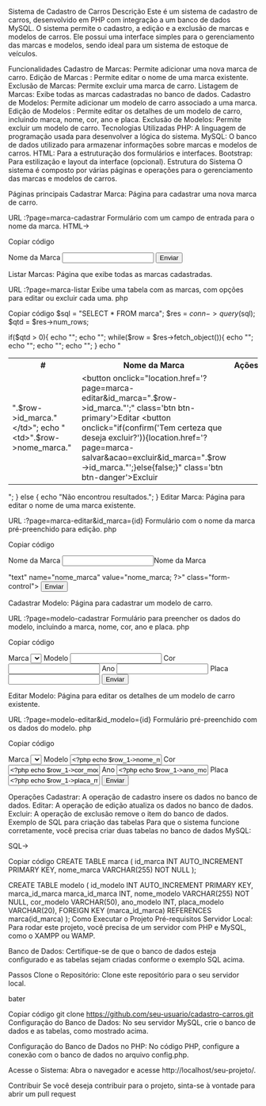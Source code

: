 Sistema de Cadastro de Carros
Descrição
Este é um sistema de cadastro de carros, desenvolvido em PHP com integração a um banco de dados MySQL. O sistema permite o cadastro, a edição e a exclusão de marcas e modelos de carros. Ele possui uma interface simples para o gerenciamento das marcas e modelos, sendo ideal para um sistema de estoque de veículos.

Funcionalidades
Cadastro de Marcas: Permite adicionar uma nova marca de carro.
Edição de Marcas : Permite editar o nome de uma marca existente.
Exclusão de Marcas: Permite excluir uma marca de carro.
Listagem de Marcas: Exibe todas as marcas cadastradas no banco de dados.
Cadastro de Modelos: Permite adicionar um modelo de carro associado a uma marca.
Edição de Modelos : Permite editar os detalhes de um modelo de carro, incluindo marca, nome, cor, ano e placa.
Exclusão de Modelos: Permite excluir um modelo de carro.
Tecnologias Utilizadas
PHP: A linguagem de programação usada para desenvolver a lógica do sistema.
MySQL: O banco de dados utilizado para armazenar informações sobre marcas e modelos de carros.
HTML: Para a estruturação dos formulários e interfaces.
Bootstrap: Para estilização e layout da interface (opcional).
Estrutura do Sistema
O sistema é composto por várias páginas e operações para o gerenciamento das marcas e modelos de carros.

Páginas principais
Cadastrar Marca: Página para cadastrar uma nova marca de carro.

URL :?page=marca-cadastrar
Formulário com um campo de entrada para o nome da marca.
HTML->

Copiar código
<form action="?page=marca-salvar" method="POST">
    <input type="hidden" name="acao" value="cadastrar">
    <label>Nome da Marca</label>
    <input type="text" name="nome_marca" class="form-control">
    <button type="submit" class="btn btn-success">Enviar</button>
</form>
Listar Marcas: Página que exibe todas as marcas cadastradas.

URL :?page=marca-listar
Exibe uma tabela com as marcas, com opções para editar ou excluir cada uma.
php

Copiar código
$sql = "SELECT * FROM marca";
$res = $conn->query($sql);
$qtd = $res->num_rows;

if($qtd > 0){
    echo "<table class='table'>";
    echo "<tr><th>#</th><th>Nome da Marca</th><th>Ações</th></tr>";
    while($row = $res->fetch_object()){
        echo "<tr>";
        echo "<td>".$row->id_marca."</td>";
        echo "<td>".$row->nome_marca."</td>";
        echo "<td>
                <button onclick=\"location.href='?page=marca-editar&id_marca=".$row->id_marca."';\" class='btn btn-primary'>Editar</button>
                <button onclick=\"if(confirm('Tem certeza que deseja excluir?')){location.href='?page=marca-salvar&acao=excluir&id_marca=".$row->id_marca."';}else{false;}\"  class='btn btn-danger'>Excluir</button>
              </td>";
        echo "</tr>";
    }
    echo "</table>";
} else {
    echo "Não encontrou resultados.";
}
Editar Marca: Página para editar o nome de uma marca existente.

URL :?page=marca-editar&id_marca={id}
Formulário com o nome da marca pré-preenchido para edição.
php

Copiar código
<form action="?page=marca-salvar" method="POST">
    <input type="hidden" name="acao" value="editar">
    <input type="hidden" name="id_marca" value="<?php echo $row->id_marca; ?>">
    <label>Nome da Marca</label>
    <input type=
    <label>Nome da Marca</label>
  
"text" name="nome_marca" value="<?php echo $row->nome_marca; ?>" class="form-control">
    <button type="submit" class="btn btn-success">Enviar</button>
</form>
Cadastrar Modelo: Página para cadastrar um modelo de carro.

URL :?page=modelo-cadastrar
Formulário para preencher os dados do modelo, incluindo a marca, nome, cor, ano e placa.
php

Copiar código
<form action="?page=modelo-salvar" method="POST">
    <input type="hidden" name="acao" value="cadastrar">
    <label>Marca</label>
    <select name="marca_id_marca" class="form-control">
        <!-- Opções de marcas -->
    </select>
    <label>Modelo</label>
    <input type="text" name="nome_modelo" class="form-control">
    <label>Cor</label>
    <input type="text" name="cor_modelo" class="form-control">
    <label>Ano</label>
    <input type="text" name="ano_modelo" class="form-control">
    <label>Placa</label>
    <input type="text" name="placa_modelo" class="form-control">
    <button type="submit" class="btn btn-success">Enviar</button>
</form>
Editar Modelo: Página para editar os detalhes de um modelo de carro existente.

URL :?page=modelo-editar&id_modelo={id}
Formulário pré-preenchido com os dados do modelo.
php

Copiar código
<form action="?page=modelo-salvar" method="POST">
    <input type="hidden" name="acao" value="editar">
    <input type="hidden" name="id_modelo" value="<?php echo $row_1->id_modelo; ?>">
    <label>Marca</label>
    <select name="marca_id_marca" class="form-control">
        <!-- Opções de marcas -->
    </select>
    <label>Modelo</label>
    <input type="text" name="nome_modelo" value="<?php echo $row_1->nome_modelo; ?>" class="form-control">
    <label>Cor</label>
    <input type="text" name="cor_modelo" value="<?php echo $row_1->cor_modelo; ?>" class="form-control">
    <label>Ano</label>
    <input type="text" name="ano_modelo" value="<?php echo $row_1->ano_modelo; ?>" class="form-control">
    <label>Placa</label>
    <input type="text" name="placa_modelo" value="<?php echo $row_1->placa_modelo; ?>" class="form-control">
    <button type="submit" class="btn btn-success">Enviar</button>
</form>
Operações
Cadastrar: A operação de cadastro insere os dados no banco de dados.
Editar: A operação de edição atualiza os dados no banco de dados.
Excluir: A operação de exclusão remove o item do banco de dados.
Exemplo de SQL para criação das tabelas
Para que o sistema funcione corretamente, você precisa criar duas tabelas no banco de dados MySQL:

SQL->

Copiar código
CREATE TABLE marca (
    id_marca INT AUTO_INCREMENT PRIMARY KEY,
    nome_marca VARCHAR(255) NOT NULL
);

CREATE TABLE modelo (
    id_modelo INT AUTO_INCREMENT PRIMARY KEY,
    marca_id_marca 
    marca_id_marca
INT,
    nome_modelo VARCHAR(255) NOT NULL,
    cor_modelo VARCHAR(50),
    ano_modelo INT,
    placa_modelo VARCHAR(20),
    FOREIGN KEY (marca_id_marca) REFERENCES marca(id_marca)
);
Como Executar o Projeto
Pré-requisitos
Servidor Local: Para rodar este projeto, você precisa de um servidor com PHP e MySQL, como o XAMPP ou WAMP.

Banco de Dados: Certifique-se de que o banco de dados esteja configurado e as tabelas sejam criadas conforme o exemplo SQL acima.

Passos
Clone o Repositório: Clone este repositório para o seu servidor local.

bater

Copiar código
git clone https://github.com/seu-usuario/cadastro-carros.git
Configuração do Banco de Dados: No seu servidor MySQL, crie o banco de dados e as tabelas, como mostrado acima.

Configuração do Banco de Dados no PHP: No código PHP, configure a conexão com o banco de dados no arquivo config.php.

Acesse o Sistema: Abra o navegador e acesse http://localhost/seu-projeto/.

Contribuir
Se você deseja contribuir para o projeto, sinta-se à vontade para abrir um pull request





